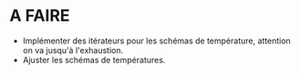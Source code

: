 # A FAIRE

- Implémenter des itérateurs pour les schémas de température, attention on va jusqu'à l'exhaustion.
- Ajuster les schémas de températures.
